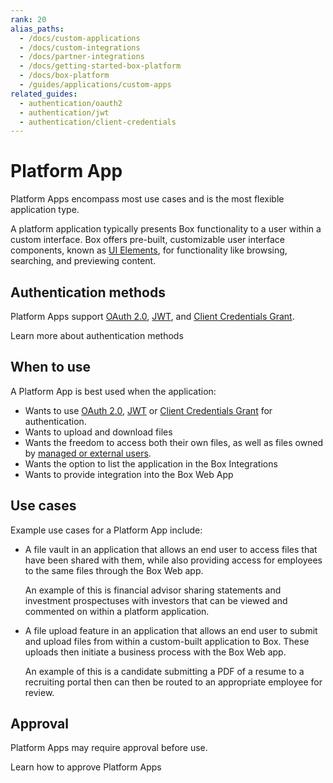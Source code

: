 ```yaml
---
rank: 20
alias_paths:
  - /docs/custom-applications
  - /docs/custom-integrations
  - /docs/partner-integrations
  - /docs/getting-started-box-platform
  - /docs/box-platform
  - /guides/applications/custom-apps
related_guides:
  - authentication/oauth2
  - authentication/jwt
  - authentication/client-credentials
---
```


# Platform App

Platform Apps encompass most use cases and is the most flexible application type.

A platform application typically presents Box functionality to a user within a
custom interface. Box offers pre-built, customizable user interface components,
known as [UI Elements][uie], for functionality like browsing, searching, and
previewing content.

## Authentication methods

Platform Apps support [OAuth 2.0][oauth2], [JWT][jwt], and
[Client Credentials Grant][cc].

<CTA to='g://authentication/select'>
  Learn more about authentication methods
</CTA>

## When to use

A Platform App is best used when the application:

- Wants to use [OAuth 2.0][oauth2], [JWT][jwt] or [Client Credentials Grant][cc] for authentication.
- Wants to upload and download files
- Wants the freedom to access both their own files, as well as files owned by [managed or external users][users].
- Wants the option to list the application in the Box Integrations
- Wants to provide integration into the Box Web App

## Use cases

Example use cases for a Platform App include:

- A file vault in an application that allows an end user to access files that have been shared with them, while also providing access for employees to the same files through the Box Web app.

  An example of this is financial advisor sharing statements and investment
  prospectuses with investors that can be viewed and commented on within a
  platform application.

- A file upload feature in an application that allows an end user to submit and upload files from within a custom-built application to Box. These uploads then initiate a business process with the Box Web app.

  An example of this is a candidate submitting a PDF of a resume to a
  recruiting portal then can then be routed to an appropriate employee for
  review.

## Approval

Platform Apps may require approval before use.

<CTA to='g://authorization/custom-app-approval'>
  Learn how to approve Platform Apps
</CTA>

[oauth2]: g://authentication/oauth2
[jwt]: g://authentication/jwt
[cc]: g://authentication/client-credentials
[uie]: g://embed/ui-elements
[users]: g;//getting-started/user-types/#managed-users/
